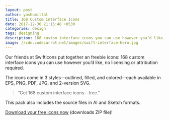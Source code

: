 ```yaml
---
layout: post
author: yashumittal
title: 168 Custom Interface Icons
date: 2017-12-30 21:15:48 +0530
categories: design
tags: designing
description: 168 custom interface icons you can use however you’d like, no licensing or attribution required.
image: //cdn.codecarrot.net/images/swift-interface-hero.jpg
---
```


Our friends at Swifticons put together an freebie icons: 168 custom interface icons you can use however you’d like, no licensing or attribution required.

The icons come in 3 styles—outlined, filled, and colored—each available in EPS, PNG, PDF, JPG, and 2-version SVG.

<blockquote>
“Get 168 custom interface icons—free.”
</blockquote>

This pack also includes the source files in AI and Sketch formats.

[Download your free icons now](//www.instamojo.com/codecarrot/168-custom-interface-icons/) (downloads ZIP file)!
